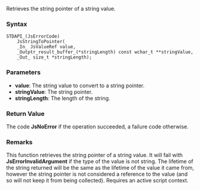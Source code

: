 Retrieves the string pointer of a string value. 
### Syntax 
```
STDAPI_(JsErrorCode)
    JsStringToPointer(
    _In_ JsValueRef value,
    _Outptr_result_buffer_(*stringLength) const wchar_t **stringValue,
    _Out_ size_t *stringLength);
```
### Parameters 
* __value__: The string value to convert to a string pointer.
* __stringValue__: The string pointer.
* __stringLength__: The length of the string.

### Return Value 
The code **JsNoError** if the operation succeeded, a failure code otherwise.
### Remarks 
This function retrieves the string pointer of a string value. It will fail with
**JsErrorInvalidArgument** if the type of the value is not string. The lifetime
of the string returned will be the same as the lifetime of the value it came from, however
the string pointer is not considered a reference to the value (and so will not keep it
from being collected).
Requires an active script context.
